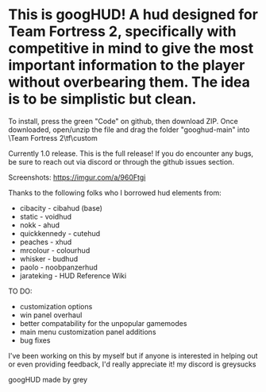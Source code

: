 # This is googHUD! A hud designed for Team Fortress 2, specifically with competitive in mind to give the most important information to the player without overbearing them. The idea is to be simplistic but clean. 

To install, press the green "Code" on github, then download ZIP. Once downloaded, open/unzip the file and drag the folder "googhud-main" into \Team Fortress 2\tf\custom

Currently 1.0 release. This is the full release! If you do encounter any bugs, be sure to reach out via discord or through the github issues section.


Screenshots: https://imgur.com/a/960Ftgi


Thanks to the following folks who I borrowed hud elements from:

- cibacity - cibahud (base)
- static - voidhud
- nokk - ahud
- quickkennedy - cutehud
- peaches - xhud
- mrcolour - colourhud
- whisker - budhud
- paolo - noobpanzerhud
- jarateking - HUD Reference Wiki

TO DO:
- customization options
- win panel overhaul
- better compatability for the unpopular gamemodes
- main menu customization panel additions
- bug fixes

I've been working on this by myself but if anyone is interested in helping out or even providing feedback, I'd really appreciate it! my discord is greysucks



googHUD made by grey
